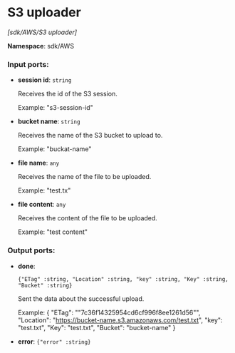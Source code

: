 # S3 uploader

_[sdk/AWS/S3 uploader]_

__Namespace__: sdk/AWS

### Input ports:

* __session id__: ` string `

    Receives the id of the S3 session.
    
    Example: 
    "s3-session-id"


* __bucket name__: ` string `

    Receives the name of the S3 bucket to upload to.
    
    Example: 
    "buckat-name"


* __file name__: ` any `

    Receives the name of the file  to be uploaded.
    
    Example: 
    "test.tx"


* __file content__: ` any `

    Receives the content of the file  to be uploaded.
    
    Example: 
    "test content"

### Output ports:

* __done__: 
    ```
    {"ETag" :string, "Location" :string, "key" :string, "Key" :string, "Bucket" :string}
    ```

    Sent the data about the successful upload.
    
    Example:
    {
      "ETag": "\"7c36f14325954cd6cf996f8ee1261d56\"",
      "Location": "https://bucket-name.s3.amazonaws.com/test.txt",
      "key": "test.txt",
      "Key": "test.txt",
      "Bucket": "bucket-name"
    } 


* __error__: ` {"error" :string} `

